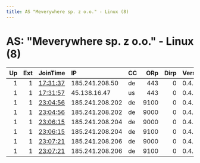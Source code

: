 ```yaml
---
title: AS "Meverywhere sp. z o.o." - Linux (8)
---
```


# AS: "Meverywhere sp. z o.o." - Linux (8)

|   Up |   Ext | JoinTime                                                                                              | IP              | CC   |   ORp |   Dirp | Version   | Contact                   | Nickname   |   eFamMembers |
|-----:|------:|:------------------------------------------------------------------------------------------------------|:----------------|:-----|------:|-------:|:----------|:--------------------------|:-----------|--------------:|
|    1 |     1 | [17:31:37](https://nusenu.github.io/OrNetStats/w/relay/218124AF9A4E693D3FBDFC5EA1AF5E92F1294DCB.html) | 185.241.208.50  | de   |   443 |      0 | 0.4.7.8   | Spydar007 email:tor holo  | J1KC       |            13 |
|    1 |     1 | [17:31:57](https://nusenu.github.io/OrNetStats/w/relay/ABBD7B777D709527C828935F7D27734054E62ADF.html) | 45.138.16.47    | us   |   443 |      0 | 0.4.7.8   | Spydar007 email:tor holo  | R7D4       |            13 |
|    1 |     1 | [23:04:56](https://nusenu.github.io/OrNetStats/w/relay/791DEA860D359D3A3D2F6F13B9856EB0507ED835.html) | 185.241.208.202 | de   |  9100 |      0 | 0.4.7.7   | email:torix protonmail.c  | Aramis     |            18 |
|    1 |     1 | [23:04:56](https://nusenu.github.io/OrNetStats/w/relay/F3E6F01671C087AD318BBA47FCD08B65D1A4460E.html) | 185.241.208.202 | de   |  9000 |      0 | 0.4.7.7   | email:torix protonmail.c  | Aramis     |            18 |
|    1 |     1 | [23:06:15](https://nusenu.github.io/OrNetStats/w/relay/9A8902B985E2F58BC740671040E7165AC904DD40.html) | 185.241.208.204 | de   |  9000 |      0 | 0.4.7.7   | email:torix@protonmail.co | Aramis     |            18 |
|    1 |     1 | [23:06:15](https://nusenu.github.io/OrNetStats/w/relay/B5A65B997C898583F9C4CA16FE603B7347C89588.html) | 185.241.208.204 | de   |  9100 |      0 | 0.4.7.7   | email:torix@protonmail.co | Aramis     |            18 |
|    1 |     1 | [23:07:21](https://nusenu.github.io/OrNetStats/w/relay/C29FEF6A405E730DE07EC74CCF0623D95F0D3A4E.html) | 185.241.208.206 | de   |  9000 |      0 | 0.4.7.7   | email:torix@protonmail.co | Aramis     |            18 |
|    1 |     1 | [23:07:21](https://nusenu.github.io/OrNetStats/w/relay/C528B22D4BA220639F9DCE86A50BB98BDD2FCFB9.html) | 185.241.208.206 | de   |  9100 |      0 | 0.4.7.7   | email:torix@protonmail.co | Aramis     |            18 |
